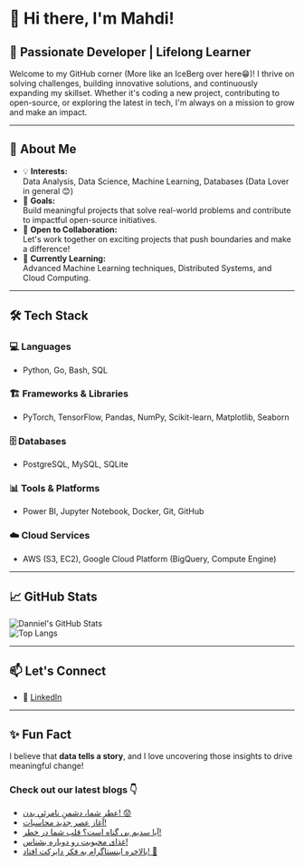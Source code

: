 # 👋 Hi there, I'm Mahdi!

## 🚀 Passionate Developer | Lifelong Learner

Welcome to my GitHub corner (More like an IceBerg over here😁)! I thrive on solving challenges, building innovative solutions, and continuously expanding my skillset. Whether it's coding a new project, contributing to open-source, or exploring the latest in tech, I'm always on a mission to grow and make an impact.

---

## 🌟 About Me

- 💡 **Interests:**  
  Data Analysis, Data Science, Machine Learning, Databases (Data Lover in general 😊)  
- 🎯 **Goals:**  
  Build meaningful projects that solve real-world problems and contribute to impactful open-source initiatives.  
- 🤝 **Open to Collaboration:**  
  Let's work together on exciting projects that push boundaries and make a difference!  
- 🌱 **Currently Learning:**  
  Advanced Machine Learning techniques, Distributed Systems, and Cloud Computing.  

---

## 🛠️ Tech Stack

### 💻 Languages  
- Python, Go, Bash, SQL  

### 🏗️ Frameworks & Libraries  
- PyTorch, TensorFlow, Pandas, NumPy, Scikit-learn, Matplotlib, Seaborn  

### 🗄️ Databases  
- PostgreSQL, MySQL, SQLite  

### 📊 Tools & Platforms  
- Power BI, Jupyter Notebook, Docker, Git, GitHub  

### ☁️ Cloud Services  
- AWS (S3, EC2), Google Cloud Platform (BigQuery, Compute Engine)  

---

## 📈 GitHub Stats  

![Danniel's GitHub Stats](https://github-readme-stats.vercel.app/api?username=Danniel4ev&show_icons=true&theme=radical)  
![Top Langs](https://github-readme-stats.vercel.app/api/top-langs/?username=Danniel4ev&layout=compact&theme=radical)  

---

## 📫 Let's Connect  

- 💼 [LinkedIn](https://www.linkedin.com/in/mahdi-yaghoubi-zadeh-26b442287/)

---

## ✨ Fun Fact  

I believe that **data tells a story**, and I love uncovering those insights to drive meaningful change!



### Check out our latest blogs 👇

<!-- BLOG-POST-LIST:START -->
- [عطر شما، دشمنِ نامرئیِ بدن! 😟](https://cyberuni.ir/blog/%D8%B9%D8%B7%D8%B1-%D8%B4%D9%85%D8%A7-%D8%AF%D8%B4%D9%85%D9%86-%D9%86%D8%A7%D9%85%D8%B1%D8%A6%DB%8C-%D8%A8%D8%AF%D9%86/)
- [آغاز عصر جدید محاسبات!](https://cyberuni.ir/blog/%D8%A2%D8%BA%D8%A7%D8%B2-%D8%B9%D8%B5%D8%B1-%D8%AC%D8%AF%DB%8C%D8%AF-%D9%85%D8%AD%D8%A7%D8%B3%D8%A8%D8%A7%D8%AA/)
- [آیا سدیم بی گناه است؟ قلب شما در خطر!](https://cyberuni.ir/blog/%D8%A2%DB%8C%D8%A7-%D8%B3%D8%AF%DB%8C%D9%85-%D8%A8%DB%8C-%DA%AF%D9%86%D8%A7%D9%87-%D8%A7%D8%B3%D8%AA-%D9%82%D9%84%D8%A8-%D8%B4%D9%85%D8%A7-%D8%AF%D8%B1-%D8%AE%D8%B7%D8%B1/)
- [غذای محبوبت رو دوباره بشناس!](https://cyberuni.ir/blog/%D8%BA%D8%B0%D8%A7%DB%8C-%D9%85%D8%AD%D8%A8%D9%88%D8%A8%D8%AA-%D8%B1%D9%88-%D8%AF%D9%88%D8%A8%D8%A7%D8%B1%D9%87-%D8%A8%D8%B4%D9%86%D8%A7%D8%B3/)
- [بالاخره اینستاگرام به فکر دایرکت افتاد! 🎉](https://cyberuni.ir/blog/%D8%A8%D8%A7%D9%84%D8%A7%D8%AE%D8%B1%D9%87-%D8%A7%DB%8C%D9%86%D8%B3%D8%AA%D8%A7%DA%AF%D8%B1%D8%A7%D9%85-%D8%A8%D9%87-%D9%81%DA%A9%D8%B1-%D8%AF%D8%A7%DB%8C%D8%B1%DA%A9%D8%AA-%D8%A7%D9%81%D8%AA%D8%A7%D8%AF/)
<!-- BLOG-POST-LIST:END -->
